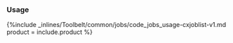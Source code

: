 


### Usage



{%include _inlines/Toolbelt/common/jobs/code_jobs_usage-cxjoblist-v1.md  product = include.product %}





